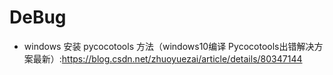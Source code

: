 # DeBug

- windows 安装 pycocotools 方法（windows10编译 Pycocotools出错解决方案最新）:https://blog.csdn.net/zhuoyuezai/article/details/80347144
